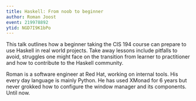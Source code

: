 ```yaml
---
title: Haskell: From noob to beginner
author: Roman Joost
event: 219978892
ytid: NGD7I9K1bPo
---
```

This talk outlines how a beginner taking the CIS 194 course can
prepare to use Haskell in real world projects. Take away lessons
include pitfalls to avoid, struggles one might face on the
transition from learner to practitioner and how to contribute to
the Haskell community.

Roman is a software engineer at Red Hat, working on internal
tools. His every day language is mainly Python. He has used
XMonad for 6 years but never grokked how to configure the window
manager and its components.  Until now.
